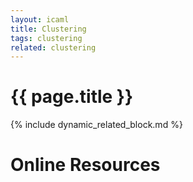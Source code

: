 ```yaml
---
layout: icaml
title: Clustering
tags: clustering
related: clustering
---
```

# {{ page.title }}

{% include dynamic_related_block.md %}


# Online Resources